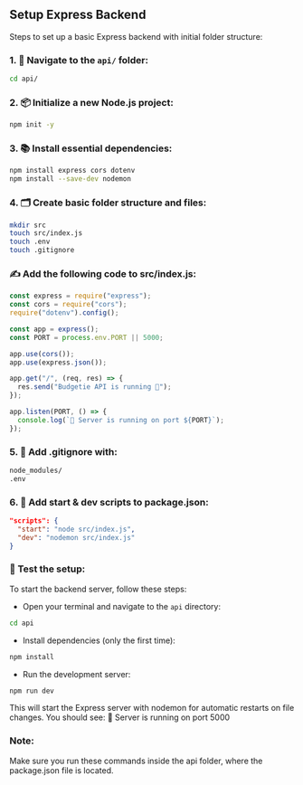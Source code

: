 ## Setup Express Backend

Steps to set up a basic Express backend with initial folder structure:

### 1. 📂 Navigate to the `api/` folder:
```bash
cd api/
```

### 2. 📦 Initialize a new Node.js project:
```bash
npm init -y
```

### 3. 📚 Install essential dependencies:
```bash
npm install express cors dotenv
npm install --save-dev nodemon
```

### 4. 🗂 Create basic folder structure and files:
```bash
mkdir src
touch src/index.js
touch .env
touch .gitignore
```

### ✍️ Add the following code to src/index.js:
```js
const express = require("express");
const cors = require("cors");
require("dotenv").config();

const app = express();
const PORT = process.env.PORT || 5000;

app.use(cors());
app.use(express.json());

app.get("/", (req, res) => {
  res.send("Budgetie API is running 🎉");
});

app.listen(PORT, () => {
  console.log(`🚀 Server is running on port ${PORT}`);
});
```

### 5. 📝 Add .gitignore with:
```bash
node_modules/
.env
```

### 6. 🔄 Add start & dev scripts to package.json:
```json
"scripts": {
  "start": "node src/index.js",
  "dev": "nodemon src/index.js"
}
```

### 🧪 Test the setup:
To start the backend server, follow these steps:

- Open your terminal and navigate to the `api` directory:

```bash
cd api
```
   
- Install dependencies (only the first time):

```bash
npm install
```

- Run the development server:

```bash
npm run dev
```

This will start the Express server with nodemon for automatic restarts on file changes.
You should see:
🚀 Server is running on port 5000

### Note:
Make sure you run these commands inside the api folder, where the package.json file is located.
